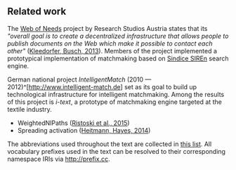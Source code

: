 ## Related work

The [Web of Needs](https://github.com/researchstudio-sat/webofneeds) project by Research Studios Austria states that its *"overall goal is to create a decentralized infrastructure that allows people to publish documents on the Web which make it possible to contact each other"* ([Kleedorfer, Busch, 2013](#Kleedorfer2013)).
Members of the project implemented a prototypical implementation of matchmaking based on [Sindice SIREn](http://www.sindicetech.com/siren.html) search engine.

German national project *IntelligentMatch* (2010 — 2012)^[<http://www.intelligent-match.de>] set as its goal to build up technological infrastructure for intelligent matchmaking.
Among the results of this project is *i-text*, a prototype of matchmaking engine targeted at the textile industry.

* WeightedNIPaths ([Ristoski et al., 2015](#Ristoski2015))
* Spreading activation ([Heitmann, Hayes, 2014](#Heitmann2014))

<!-- General note at the end of the introcution chapter -->

The abbreviations used throughout the text are collected in [this list](#abbreviations). 
All vocabulary prefixes used in the text can be resolved to their corresponding namespace IRIs via <http://prefix.cc>.
